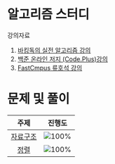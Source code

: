 # 알고리즘 스터디
강의자료
1. [바킹독의 실전 알고리즘 강의](https://www.youtube.com/playlist?list=PLtqbFd2VIQv4O6D6l9HcD732hdrnYb6CY)
2. [백준 온라인 저지 (Code.Plus)강의](https://code.plus/)
3. [FastCmpus 류호석 강의](https://fastcampus.co.kr/)

# 문제 및 풀이
 주제 | 진행도 |  
 :--: | :--: |
[자료구조](/자료구조/solution.md) | ![100%](https://progress-bar.dev/0/?scale=40&title=progress&width=500&color=babaca&suffix=/40) |
[정렬](/자료구조/solution.md) | ![100%](https://progress-bar.dev/0/?scale=40&title=progress&width=500&color=babaca&suffix=/10) |

